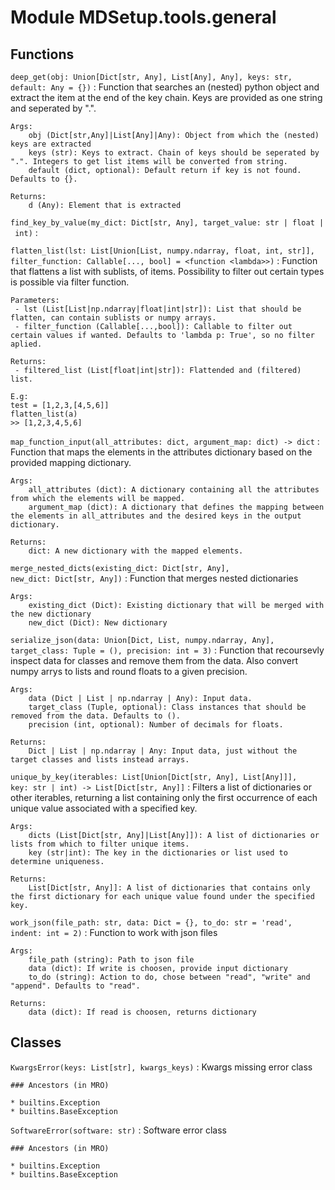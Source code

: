 Module MDSetup.tools.general
============================

Functions
---------

    
`deep_get(obj: Union[Dict[str, Any], List[Any], Any], keys: str, default: Any = {})`
:   Function that searches an (nested) python object and extract the item at the end of the key chain.
    Keys are provided as one string and seperated by ".".
    
    Args:
        obj (Dict[str,Any]|List[Any]|Any): Object from which the (nested) keys are extracted
        keys (str): Keys to extract. Chain of keys should be seperated by ".". Integers to get list items will be converted from string.
        default (dict, optional): Default return if key is not found. Defaults to {}.
    
    Returns:
        d (Any): Element that is extracted

    
`find_key_by_value(my_dict: Dict[str, Any], target_value: str | float | int)`
:   

    
`flatten_list(lst: List[Union[List, numpy.ndarray, float, int, str]], filter_function: Callable[..., bool] = <function <lambda>>)`
:   Function that flattens a list with sublists, of items. Possibility to filter out certain types is possible via filter function.
    
    Parameters:
     - lst (List[List|np.ndarray|float|int|str]): List that should be flatten, can contain sublists or numpy arrays.
     - filter_function (Callable[...,bool]): Callable to filter out certain values if wanted. Defaults to 'lambda p: True', so no filter aplied.
    
    Returns:
     - filtered_list (List[float|int|str]): Flattended and (filtered) list.
    
    E.g: 
    test = [1,2,3,[4,5,6]] 
    flatten_list(a)
    >> [1,2,3,4,5,6]

    
`map_function_input(all_attributes: dict, argument_map: dict) ‑> dict`
:   Function that maps the elements in the attributes dictionary based on the provided mapping dictionary.
    
    Args:
        all_attributes (dict): A dictionary containing all the attributes from which the elements will be mapped.
        argument_map (dict): A dictionary that defines the mapping between the elements in all_attributes and the desired keys in the output dictionary.
    
    Returns:
        dict: A new dictionary with the mapped elements.

    
`merge_nested_dicts(existing_dict: Dict[str, Any], new_dict: Dict[str, Any])`
:   Function that merges nested dictionaries
    
    Args:
        existing_dict (Dict): Existing dictionary that will be merged with the new dictionary
        new_dict (Dict): New dictionary

    
`serialize_json(data: Union[Dict, List, numpy.ndarray, Any], target_class: Tuple = (), precision: int = 3)`
:   Function that recoursevly inspect data for classes and remove them from the data. Also convert 
    numpy arrys to lists and round floats to a given precision.
    
    Args:
        data (Dict | List | np.ndarray | Any): Input data.
        target_class (Tuple, optional): Class instances that should be removed from the data. Defaults to ().
        precision (int, optional): Number of decimals for floats.
    
    Returns:
        Dict | List | np.ndarray | Any: Input data, just without the target classes and lists instead arrays.

    
`unique_by_key(iterables: List[Union[Dict[str, Any], List[Any]]], key: str | int) ‑> List[Dict[str, Any]]`
:   Filters a list of dictionaries or other iterables, returning a list containing only the first occurrence of each unique value associated with a specified key.
    
    Args:
        dicts (List[Dict[str, Any]|List[Any]]): A list of dictionaries or lists from which to filter unique items.
        key (str|int): The key in the dictionaries or list used to determine uniqueness.
    
    Returns:
        List[Dict[str, Any]]: A list of dictionaries that contains only the first dictionary for each unique value found under the specified key.

    
`work_json(file_path: str, data: Dict = {}, to_do: str = 'read', indent: int = 2)`
:   Function to work with json files
    
    Args:
        file_path (string): Path to json file
        data (dict): If write is choosen, provide input dictionary
        to_do (string): Action to do, chose between "read", "write" and "append". Defaults to "read".
    
    Returns:
        data (dict): If read is choosen, returns dictionary

Classes
-------

`KwargsError(keys: List[str], kwargs_keys)`
:   Kwargs missing error class

    ### Ancestors (in MRO)

    * builtins.Exception
    * builtins.BaseException

`SoftwareError(software: str)`
:   Software error class

    ### Ancestors (in MRO)

    * builtins.Exception
    * builtins.BaseException